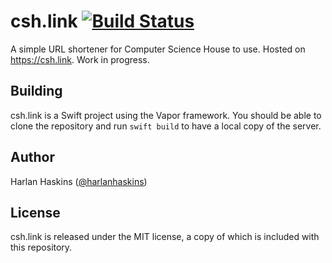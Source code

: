 # csh.link [![Build Status](https://travis-ci.org/harlanhaskins/csh.link.svg?branch=master)](https://travis-ci.org/harlanhaskins/csh.link)
A simple URL shortener for Computer Science House to use.
Hosted on https://csh.link. Work in progress.

## Building
csh.link is a Swift project using the Vapor framework. You should be able to
clone the repository and run `swift build` to have a local copy of the server.

## Author
Harlan Haskins ([@harlanhaskins](https://github.com/harlanhaskins))

## License
csh.link is released under the MIT license, a copy of which is included with
this repository.
